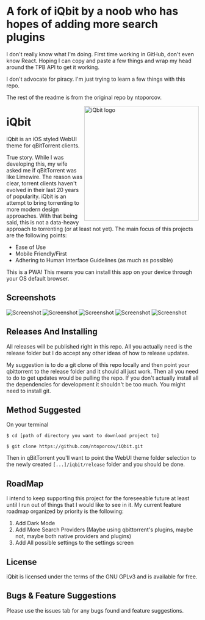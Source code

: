 # A fork of iQbit by a noob who has hopes of adding more search plugins

I don't really know what I'm doing. First time working in GitHub, don't even know React. Hoping I can copy and paste a few things and wrap my head around the TPB API to get it working.

I don't advocate for piracy. I'm just trying to learn a few things with this repo.

The rest of the readme is from the original repo by ntoporcov.

<img src="https://github.com/ntoporcov/iQbit/raw/master/src/images/logo_round.png" alt="iQbit logo" title="iQbit Logo" align="right" height="300" />

# iQbit

iQbit is an iOS styled WebUI theme for qBitTorrent clients.

True story. While I was developing this, my wife asked me if qBitTorrent was like Limewire. The reason was clear, torrent clients haven't evolved in their last 20 years of popularity. iQbit is an attempt to bring torrenting to more modern design approaches. With that being said, this is not a data-heavy approach to torrenting (or at least not yet). The main focus of this projects are the following points:

* Ease of Use
* Mobile Friendly/First 
* Adhering to Human Interface Guidelines (as much as possible)

This is a PWA! This means you can install this app on your device through your OS default browser.



## Screenshots

![Screenshot](https://github.com/ntoporcov/iQbit/raw/master/src/images/mobileScreenshot.png)
![Screenshot](https://github.com/ntoporcov/iQbit/raw/master/src/images/mobileScreenshot2.png)
![Screenshot](https://github.com/ntoporcov/iQbit/raw/master/src/images/mobileScreenshot3.png)
![Screenshot](https://github.com/ntoporcov/iQbit/raw/master/src/images/tabletScreenshot.png)
![Screenshot](https://github.com/ntoporcov/iQbit/raw/master/src/images/tabletScreenshot2.png)




## Releases And Installing

All releases will be published right in this repo. All you actually need is the release folder but I do accept any other ideas of how to release updates.

My suggestion is to do a git clone of this repo locally and then point your qbittorrent to the release folder and it should all just work. Then all you need to do to get updates would be pulling the repo. If you don't actually install all the dependencies for development it shouldn't be too much. You might need to install git.



## Method Suggested

On your terminal

`$ cd [path of directory you want to download project to]`

`$ git clone https://github.com/ntoporcov/iQbit.git`

Then in qBitTorrent you'll want to point the WebUI theme folder selection to the newly created `[...]/iqbit/release` folder and you should be done.



## RoadMap

I intend to keep supporting this project for the foreseeable future at least until I run out of things that I would like to see in it. My current feature roadmap organized by priority is the following:

1. Add Dark Mode
2. Add More Search Providers (Maybe using qbittorrent's plugins, maybe not, maybe both native providers and plugins)
3. Add All possible settings to the settings screen



## License

iQbit is licensed under the terms of the GNU GPLv3 and is available for free.



## Bugs & Feature Suggestions 

Please use the issues tab for any bugs found and feature suggestions.
